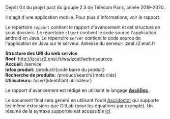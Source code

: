 Dépôt Git du projet pact du groupe 2.3 de Télécom Paris, année 2019-2020.

Il s'agit d'une application mobile. Pour plus d'informations, voir le rapport.

Le répertoire `rapport` contient le rapport d'avancement et est structuré en sous dossiers.
Le répertoire `client` contient le code source l'application android en Java.
Le répertoire `server` contient le code source de l'application en Java sur le serveur.
Adresse du serveur: izeat.r2.enst.fr

**Structure des URI du web service**    
**Root:** http://izeat.r2.enst.fr/ws/Izeat/webresources       
**Accueil:** /service   
**Infos produit:** /product/{code barre du produit}     
**Recherche de produits:** /product/search/{mots clés}      
**Utilisateurs:** /user/{identifiant utilisateur}       




Le rapport d'avancement est rédigé  en utilisant le langage [**AsciiDoc**](http://asciidoc.org/).

Le document final sera généré en utilisant l'outil [Asciidoctor](http://asciidoctor.org/) qui supporte les même extensions que GitLab (pour les équations par exemple).
Un résumé de la syntaxe supportée est accessible [ici](http://asciidoctor.org/docs/asciidoc-syntax-quick-reference/).

